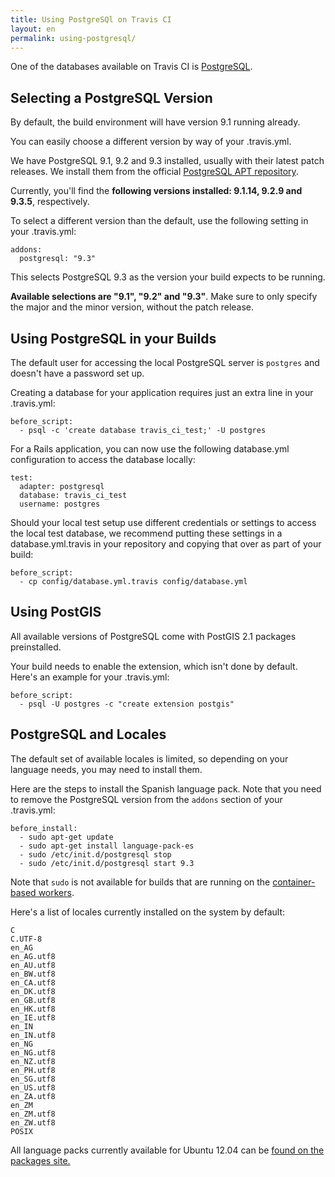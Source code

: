 ```yaml
---
title: Using PostgreSQl on Travis CI
layout: en
permalink: using-postgresql/
---
```

<div id="toc">
</div>

One of the databases available on Travis CI is [PostgreSQL](http://postgresql.org).

## Selecting a PostgreSQL Version

By default, the build environment will have version 9.1 running already.

You can easily choose a different version by way of your .travis.yml.

We have PostgreSQL 9.1, 9.2 and 9.3 installed, usually with their latest patch releases. We install them from the official [PostgreSQL APT repository](http://apt.postgresql.org).

Currently, you'll find the **following versions installed: 9.1.14, 9.2.9 and 9.3.5**, respectively.

To select a different version than the default, use the following setting in your .travis.yml:

    addons:
      postgresql: "9.3"

This selects PostgreSQL 9.3 as the version your build expects to be running.

**Available selections are "9.1", "9.2" and "9.3"**. Make sure to only specify the major and the minor version, without the patch release.

## Using PostgreSQL in your Builds

The default user for accessing the local PostgreSQL server is `postgres` and doesn't have a password set up.

Creating a database for your application requires just an extra line in your .travis.yml:

    before_script:
      - psql -c 'create database travis_ci_test;' -U postgres

For a Rails application, you can now use the following database.yml configuration to access the database locally:

    test:
      adapter: postgresql
      database: travis_ci_test
      username: postgres

Should your local test setup use different credentials or settings to access the local test database, we recommend putting these settings in a database.yml.travis in your repository and copying that over as part of your build:

    before_script:
      - cp config/database.yml.travis config/database.yml

## Using PostGIS

All available versions of PostgreSQL come with PostGIS 2.1 packages preinstalled.

Your build needs to enable the extension, which isn't done by default. Here's an example for your .travis.yml:

    before_script:
      - psql -U postgres -c "create extension postgis"

## PostgreSQL and Locales

The default set of available locales is limited, so depending on your language needs, you may need to install them.

Here are the steps to install the Spanish language pack. Note that you need to remove the PostgreSQL version from the `addons` section of your .travis.yml:

    before_install:
      - sudo apt-get update
      - sudo apt-get install language-pack-es
      - sudo /etc/init.d/postgresql stop
      - sudo /etc/init.d/postgresql start 9.3

<div class="note-box">
Note that <code>sudo</code> is not available for builds that are running on the <a href="/user/workers/container-based-infrastructure">container-based workers</a>.
</div>


Here's a list of locales currently installed on the system by default:

    C
    C.UTF-8
    en_AG
    en_AG.utf8
    en_AU.utf8
    en_BW.utf8
    en_CA.utf8
    en_DK.utf8
    en_GB.utf8
    en_HK.utf8
    en_IE.utf8
    en_IN
    en_IN.utf8
    en_NG
    en_NG.utf8
    en_NZ.utf8
    en_PH.utf8
    en_SG.utf8
    en_US.utf8
    en_ZA.utf8
    en_ZM
    en_ZM.utf8
    en_ZW.utf8
    POSIX

All language packs currently available for Ubuntu 12.04 can be [found on the packages site.](http://packages.ubuntu.com/search?keywords=language-pack&searchon=names&suite=precise&section=all)
